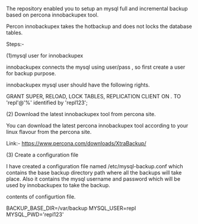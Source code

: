 The repository enabled you to setup an mysql full and incremental backup based on percona innobackupex tool. 

Percon innobackupex takes the hotbackup and does not locks the database tables.

Steps:-

(1)mysql user for innobackupex

innobackupex connects the mysql using user/pass , so first create a user for backup purpose.

innobackupex mysql user should have the following rights.

GRANT SUPER, RELOAD, LOCK TABLES, REPLICATION CLIENT ON *.* TO 'repl'@'%' identified by 'repl123';

(2) Download the latest innobackupex tool from percona site.

You can download the latest percona innobackupex tool according to your linux flavour from the percona site.

Link:- https://www.percona.com/downloads/XtraBackup/

(3) Create a configuration file

I have created a configuration file named /etc/mysql-backup.conf which contains the base backup directory path where all the backups will take place. Also it contains the mysql username and password which will be used by innobackupex to take the backup.

contents of configurtion file.

BACKUP_BASE_DIR=/var/backup
MYSQL_USER=repl
MYSQL_PWD='repl123'




